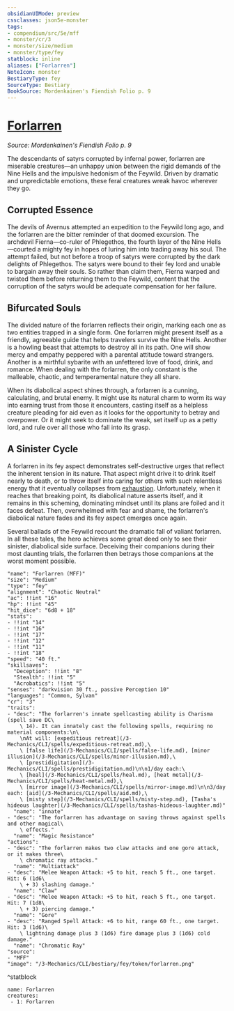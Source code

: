 ```yaml
---
obsidianUIMode: preview
cssclasses: json5e-monster
tags:
- compendium/src/5e/mff
- monster/cr/3
- monster/size/medium
- monster/type/fey
statblock: inline
aliases: ["Forlarren"]
NoteIcon: monster
BestiaryType: fey
SourceType: Bestiary
BookSource: Mordenkainen's Fiendish Folio p. 9
---
```

# [Forlarren](3-Mechanics\CLI\bestiary\fey/forlarren-mff.md)
*Source: Mordenkainen's Fiendish Folio p. 9*  

The descendants of satyrs corrupted by infernal power, forlarren are miserable creatures—an unhappy union between the rigid demands of the Nine Hells and the impulsive hedonism of the Feywild. Driven by dramatic and unpredictable emotions, these feral creatures wreak havoc wherever they go.

## Corrupted Essence

The devils of Avernus attempted an expedition to the Feywild long ago, and the forlarren are the bitter reminder of that doomed excursion. The archdevil Fierna—co-ruler of Phlegethos, the fourth layer of the Nine Hells—courted a mighty fey in hopes of luring him into trading away his soul. The attempt failed, but not before a troop of satyrs were corrupted by the dark delights of Phlegethos. The satyrs were bound to their fey lord and unable to bargain away their souls. So rather than claim them, Fierna warped and twisted them before returning them to the Feywild, content that the corruption of the satyrs would be adequate compensation for her failure.

## Bifurcated Souls

The divided nature of the forlarren reflects their origin, marking each one as two entities trapped in a single form. One forlarren might present itself as a friendly, agreeable guide that helps travelers survive the Nine Hells. Another is a howling beast that attempts to destroy all in its path. One will show mercy and empathy peppered with a parental attitude toward strangers. Another is a mirthful sybarite with an unfettered love of food, drink, and romance. When dealing with the forlarren, the only constant is the malleable, chaotic, and temperamental nature they all share.

When its diabolical aspect shines through, a forlarren is a cunning, calculating, and brutal enemy. It might use its natural charm to worm its way into earning trust from those it encounters, casting itself as a helpless creature pleading for aid even as it looks for the opportunity to betray and overpower. Or it might seek to dominate the weak, set itself up as a petty lord, and rule over all those who fall into its grasp.

## A Sinister Cycle

A forlarren in its fey aspect demonstrates self-destructive urges that reflect the inherent tension in its nature. That aspect might drive it to drink itself nearly to death, or to throw itself into caring for others with such relentless energy that it eventually collapses from [exhaustion](conditions.md#exhaustion). Unfortunately, when it reaches that breaking point, its diabolical nature asserts itself, and it remains in this scheming, dominating mindset until its plans are foiled and it faces defeat. Then, overwhelmed with fear and shame, the forlarren's diabolical nature fades and its fey aspect emerges once again.

Several ballads of the Feywild recount the dramatic fall of valiant forlarren. In all these tales, the hero achieves some great deed only to see their sinister, diabolical side surface. Deceiving their companions during their most daunting trials, the forlarren then betrays those companions at the worst moment possible.

```statblock
"name": "Forlarren (MFF)"
"size": "Medium"
"type": "fey"
"alignment": "Chaotic Neutral"
"ac": !!int "16"
"hp": !!int "45"
"hit_dice": "6d8 + 18"
"stats":
- !!int "14"
- !!int "16"
- !!int "17"
- !!int "12"
- !!int "11"
- !!int "18"
"speed": "40 ft."
"skillsaves":
  "Deception": !!int "8"
  "Stealth": !!int "5"
  "Acrobatics": !!int "5"
"senses": "darkvision 30 ft., passive Perception 10"
"languages": "Common, Sylvan"
"cr": "3"
"traits":
- "desc": "The forlarren's innate spellcasting ability is Charisma (spell save DC\
    \ 14). It can innately cast the following spells, requiring no material components:\n\
    \nAt will: [expeditious retreat](/3-Mechanics/CLI/spells/expeditious-retreat.md),\
    \ [false life](/3-Mechanics/CLI/spells/false-life.md), [minor illusion](/3-Mechanics/CLI/spells/minor-illusion.md),\
    \ [prestidigitation](/3-Mechanics/CLI/spells/prestidigitation.md)\n\n1/day each:\
    \ [heal](/3-Mechanics/CLI/spells/heal.md), [heat metal](/3-Mechanics/CLI/spells/heat-metal.md),\
    \ [mirror image](/3-Mechanics/CLI/spells/mirror-image.md)\n\n3/day each: [aid](/3-Mechanics/CLI/spells/aid.md),\
    \ [misty step](/3-Mechanics/CLI/spells/misty-step.md), [Tasha's hideous laughter](/3-Mechanics/CLI/spells/tashas-hideous-laughter.md)"
  "name": "innate"
- "desc": "The forlarren has advantage on saving throws against spells and other magical\
    \ effects."
  "name": "Magic Resistance"
"actions":
- "desc": "The forlarren makes two claw attacks and one gore attack, or it makes three\
    \ chromatic ray attacks."
  "name": "Multiattack"
- "desc": "Melee Weapon Attack: +5 to hit, reach 5 ft., one target. Hit: 6 (1d6\
    \ + 3) slashing damage."
  "name": "Claw"
- "desc": "Melee Weapon Attack: +5 to hit, reach 5 ft., one target. Hit: 7 (1d8\
    \ + 3) piercing damage."
  "name": "Gore"
- "desc": "Ranged Spell Attack: +6 to hit, range 60 ft., one target. Hit: 3 (1d6)\
    \ lightning damage plus 3 (1d6) fire damage plus 3 (1d6) cold damage."
  "name": "Chromatic Ray"
"source":
- "MFF"
"image": "/3-Mechanics/CLI/bestiary/fey/token/forlarren.png"
```
^statblock

```encounter-table
name: Forlarren
creatures:
 - 1: Forlarren
```